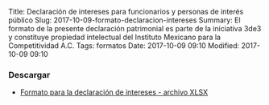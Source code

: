 Title: Declaración de intereses para funcionarios y personas de interés público
Slug: 2017-10-09-formato-declaracion-intereses
Summary: El formato de la presente declaración patrimonial es parte de la iniciativa 3de3 y constituye propiedad intelectual del Instituto Mexicano para la Competitividad A.C.
Tags: formatos
Date: 2017-10-09 09:10
Modified: 2017-10-09 09:10

### Descargar

* [Formato para la declaración de intereses - archivo XLSX](declaracion-de-intereses.xlsx)

